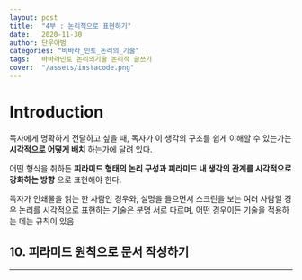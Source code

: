 ```yaml
---
layout: post
title:  "4부 : 논리적으로 표현하기"
date:   2020-11-30
author: 단우아범
categories: "바바라_민토_논리의_기술"
tags:	바바라민토 논리의기술 논리적 글쓰기
cover:  "/assets/instacode.png"
---
```


# Introduction
독자에게 명확하게 전달하고 싶을 때, 독자가 이 생각의 구조를 쉽게 이해할 수 있는가는 __시각적으로 어떻게 배치__ 하는가에 달려 있다.  

어떤 형식을 취하든 __피라미드 형태의 논리 구성과 피라미드 내 생각의 관계를 시각적으로 강화하는 방향__ 으로 표현해야 한다.  

독자가 인쇄물을 읽는 한 사람인 경우와, 설명을 들으면서 스크린을 보는 여러 사람일 경우 논리를 시각적으로 표현하는 기술은 분명 서로 다르며, 어떤 경우이든 기술을 적용하는 데는 규칙이 있음


## 10. 피라미드 원칙으로 문서 작성하기


---
